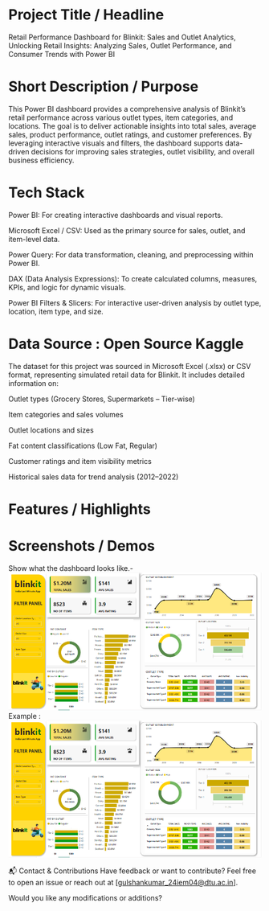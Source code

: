 # Project Title / Headline
Retail Performance Dashboard for Blinkit: Sales and Outlet Analytics, Unlocking Retail Insights: Analyzing Sales, Outlet Performance, and Consumer Trends with Power BI

# Short Description / Purpose
This Power BI dashboard provides a comprehensive analysis of Blinkit’s retail performance across various outlet types, item categories, and locations. The goal is to deliver actionable insights into total sales, average sales, product performance, outlet ratings, and customer preferences. By leveraging interactive visuals and filters, the dashboard supports data-driven decisions for improving sales strategies, outlet visibility, and overall business efficiency.

# Tech Stack
Power BI: For creating interactive dashboards and visual reports.

Microsoft Excel / CSV: Used as the primary source for sales, outlet, and item-level data.

Power Query: For data transformation, cleaning, and preprocessing within Power BI.

DAX (Data Analysis Expressions): To create calculated columns, measures, KPIs, and logic for dynamic visuals.

Power BI Filters & Slicers: For interactive user-driven analysis by outlet type, location, item type, and size.

# Data Source : Open Source Kaggle 
The dataset for this project was sourced in Microsoft Excel (.xlsx) or CSV format, representing simulated retail data for Blinkit. It includes detailed information on:

Outlet types (Grocery Stores, Supermarkets – Tier-wise)

Item categories and sales volumes

Outlet locations and sizes

Fat content classifications (Low Fat, Regular)

Customer ratings and item visibility metrics

Historical sales data for trend analysis (2012–2022)

# Features / Highlights




# Screenshots / Demos
Show what the dashboard looks like.- ![Alt text](https://github.com/Gulshan7549/blintkit-Power-BI-Project/blob/main/Blinkit%20Dashboard.PNG)
Example : ![Dashboard Preview](https://github.com/Gulshan7549/blintkit-Power-BI-Project/blob/main/Blinkit%20Dashboard.PNG)

📬 Contact & Contributions
Have feedback or want to contribute? Feel free to open an issue or reach out at [gulshankumar_24iem04@dtu.ac.in].

Would you like any modifications or additions? 

